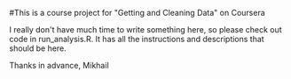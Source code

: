 #This is a course project for "Getting and Cleaning Data" on Coursera

I really don't have much time to write something here, so please check out code in run_analysis.R. It has all the instructions and descriptions that should be here.

Thanks in advance,
Mikhail